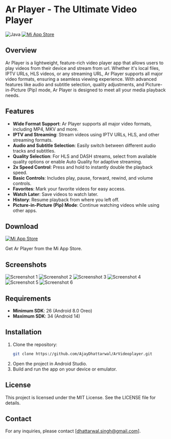 # Ar Player - The Ultimate Video Player
![Java](https://img.shields.io/badge/Java-ED8B00?style=plastic&logo=java&logoColor=white)
[![Mi App Store](https://img.shields.io/badge/Mi%20App%20Store-Download-orange?style=plastic&logo=xiaomi&logoColor=white)](https://global.app.mi.com/details?lo=IN&la=en&id=com.ar.videoplayer)



## Overview
Ar Player is a lightweight, feature-rich video player app that allows users to play videos from their device and stream from url. Whether it's local files, IPTV URLs, HLS videos, or any streaming URL, Ar Player supports all major video formats, ensuring a seamless viewing experience. With advanced features like audio and subtitle selection, quality adjustments, and Picture-in-Picture (Pip) mode, Ar Player is designed to meet all your media playback needs.

## Features

- **Wide Format Support**: Ar Player supports all major video formats, including MP4, MKV and more.
- **IPTV and Streaming**: Stream videos using IPTV URLs, HLS, and other streaming formats.
- **Audio and Subtitle Selection**: Easily switch between different audio tracks and subtitles.
- **Quality Selection**: For HLS and DASH streams, select from available quality options or enable Auto Quality for adaptive streaming.
- **2x Speed Control**: Press and hold to instantly double the playback speed.
- **Basic Controls**: Includes play, pause, forward, rewind, and volume controls.
- **Favorites**: Mark your favorite videos for easy access.
- **Watch Later**: Save videos to watch later.
- **History**: Resume playback from where you left off.
- **Picture-in-Picture (Pip) Mode**: Continue watching videos while using other apps.

## Download 
[![Mi App Store](https://img.shields.io/badge/Mi%20App%20Store-Download-orange?style=plastic&logo=xiaomi&logoColor=white)](https://global.app.mi.com/details?lo=IN&la=en&id=com.ar.videoplayer)


Get Ar Player from the Mi App Store. 

## Screenshots
![Screenshot 1](https://sf0.market.xiaomi.com/thumbnail/png/h530/AppStore/0b453d3ba7eab48b89047eb5db967c7ebb56e6fd3)
![Screenshot 2](https://sf0.market.xiaomi.com/thumbnail/png/h530/AppStore/0e67893b8910c4b54ae410a5a6f69f6730b9af353)
![Screenshot 3](https://sf0.market.xiaomi.com/thumbnail/png/h530/AppStore/07f882ce299b64dc880bb018d40e1b510fd7e1f8f)
![Screenshot 4](https://sf0.market.xiaomi.com/thumbnail/png/h530/AppStore/0b64888b3347144b4ae200e8478f8d99c22985e35)
![Screenshot 5](https://sf0.market.xiaomi.com/thumbnail/png/h530/AppStore/0125f0034201e4488a0fd375a3ac8927dcc8dc444)
![Screenshot 6](https://sf0.market.xiaomi.com/thumbnail/png/h530/AppStore/01297a7f2cbdd40d984b35e92b2ce480f998868fc)

## Requirements
- **Minimum SDK**: 26 (Android 8.0 Oreo)
- **Maximum SDK**: 34 (Android 14)

## Installation
1. Clone the repository:
   ```bash
   git clone https://github.com/AjayDhattarwal/ArVideoplayer.git
   ```
2. Open the project in Android Studio.
3. Build and run the app on your device or emulator.

## License
This project is licensed under the MIT License. See the LICENSE file for details.

## Contact
For any inquiries, please contact [dhattarwal.singh@gmail.com].


